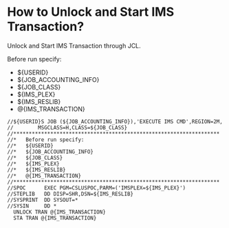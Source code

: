 # How to Unlock and Start IMS Transaction?

Unlock and Start IMS Transaction through JCL.

Before run specify:
* ${USERID}
* ${JOB_ACCOUNTING_INFO}
* ${JOB_CLASS}
* ${IMS_PLEX}
* ${IMS_RESLIB}
* @{IMS_TRANSACTION}

```
//${USERID}S JOB (${JOB_ACCOUNTING_INFO}),'EXECUTE IMS CMD',REGION=2M,
//        MSGCLASS=H,CLASS=${JOB_CLASS}
//*******************************************************************
//*   Before run specify:
//*   ${USERID}
//*   ${JOB_ACCOUNTING_INFO}
//*   ${JOB_CLASS}
//*   ${IMS_PLEX}
//*   ${IMS_RESLIB}
//*   @{IMS_TRANSACTION}  
//*******************************************************************
//SPOC      EXEC PGM=CSLUSPOC,PARM=('IMSPLEX=${IMS_PLEX}')
//STEPLIB   DD DISP=SHR,DSN=${IMS_RESLIB}
//SYSPRINT  DD SYSOUT=*
//SYSIN     DD *
  UNLOCK TRAN @{IMS_TRANSACTION}
  STA TRAN @{IMS_TRANSACTION}
```